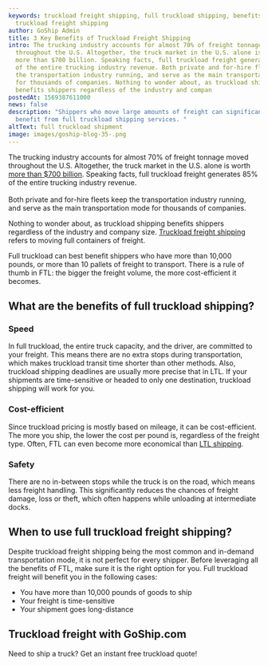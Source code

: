 ```yaml
---
keywords: truckload freight shipping, full truckload shipping, benefits of
  truckload freight shipping
author: GoShip Admin
title: 3 Key Benefits of Truckload Freight Shipping
intro: The trucking industry accounts for almost 70% of freight tonnage moved
  throughout the U.S. Altogether, the truck market in the U.S. alone is worth
  more than $700 billion. Speaking facts, full truckload freight generates 85%
  of the entire trucking industry revenue. Both private and for-hire fleets keep
  the transportation industry running, and serve as the main transportation mode
  for thousands of companies. Nothing to wonder about, as truckload shipping
  benefits shippers regardless of the industry and compan
postedAt: 1569387611000
news: false
description: "Shippers who move large amounts of freight can significantly
  benefit from full truckload shipping services. "
altText: full truckload shipment
image: images/goship-blog-35-.png
---
```

The trucking industry accounts for almost 70% of freight tonnage moved throughout the U.S. Altogether, the truck market in the U.S. alone is worth [more than $700 billion](https://medium.com/@sambokher/segments-of-u-s-trucking-industry-d872b5fca913). Speaking facts, full truckload freight generates 85% of the entire trucking industry revenue. \
\
Both private and for-hire fleets keep the transportation industry running, and serve as the main transportation mode for thousands of companies. 

Nothing to wonder about, as truckload shipping benefits shippers regardless of the industry and company size. [Truckload freight shipping](https://www.goship.com/blog/what-is-truckload-shipping-and-how-does-it-work/) refers to moving full containers of freight. 

Full truckload can best benefit shippers who have more than 10,000 pounds, or more than 10 pallets of freight to transport. There is a rule of thumb in FTL: the bigger the freight volume, the more cost-efficient it becomes.

## What are the benefits of full truckload shipping?

### Speed

In full truckload, the entire truck capacity, and the driver, are committed to your freight. This means there are no extra stops during transportation, which makes truckload transit time shorter than other methods. Also, truckload shipping deadlines are usually more precise that in LTL. If your shipments are time-sensitive or headed to only one destination, truckload shipping will work for you.

### Cost-efficient

Since truckload pricing is mostly based on mileage, it can be cost-efficient. The more you ship, the lower the cost per pound is, regardless of the freight type. Often, FTL can even become more economical than [LTL shipping](https://www.goship.com/shipping-services/ltl-freight-shipping).

### Safety

There are no in-between stops while the truck is on the road, which means less freight handling. This significantly reduces the chances of freight damage, loss or theft, which often happens while unloading at intermediate docks.

## When to use full truckload freight shipping?

Despite truckload freight shipping being the most common and in-demand transportation mode, it is not perfect for every shipper. Before leveraging all the benefits of FTL, make sure it is the right option for you. Full truckload freight will benefit you in the following cases:

* You have more than 10,000 pounds of goods to ship
* Your freight is time-sensitive
* Your shipment goes long-distance

## Truckload freight with GoShip.com

Need to ship a truck? Get an instant free truckload quote!